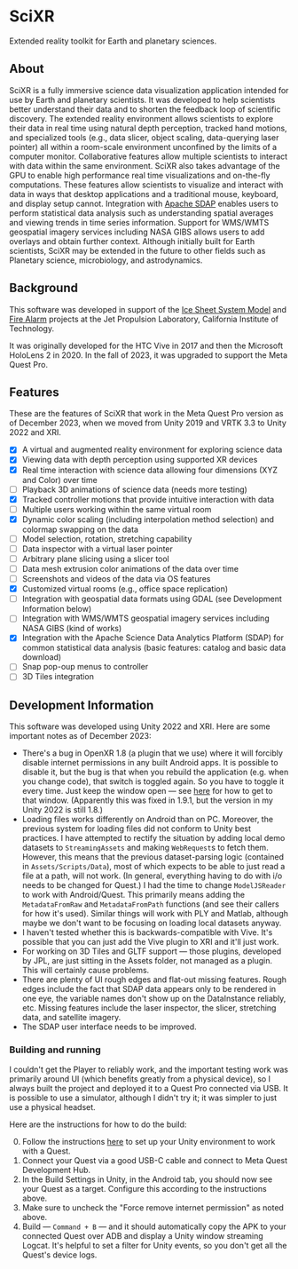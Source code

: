 # SciXR
Extended reality toolkit for Earth and planetary sciences.

## About
SciXR is a fully immersive science data visualization application intended for use by Earth and planetary scientists. It was developed to help scientists better understand their data and to shorten the feedback loop of scientific discovery. The extended reality environment allows scientists to explore their data in real time using natural depth perception, tracked hand motions, and specialized tools (e.g., data slicer, object scaling, data-querying laser pointer) all within a room-scale environment unconfined by the limits of a computer monitor. Collaborative features allow multiple scientists to interact with data within the same environment. SciXR also takes advantage of the GPU to enable high performance real time visualizations and on-the-fly computations. These features allow scientists to visualize and interact with data in ways that desktop applications and a traditional mouse, keyboard, and display setup cannot. Integration with [Apache SDAP](https://sdap.apache.org/) enables users to perform statistical data analysis such as understanding spatial averages and viewing trends in time series information. Support for WMS/WMTS geospatial imagery services including NASA GIBS allows users to add overlays and obtain further context. Although initially built for Earth scientists, SciXR may be extended in the future to other fields such as Planetary science, microbiology, and astrodynamics.

## Background
This software was developed in support of the [Ice Sheet System Model](https://issm.jpl.nasa.gov/) and [Fire Alarm](https://ideas-digitaltwin.jpl.nasa.gov/aqacf/) projects at the Jet Propulsion Laboratory, California Institute of Technology.

It was originally developed for the HTC Vive in 2017 and then the Microsoft HoloLens 2 in 2020. In the fall of 2023, it was upgraded to support the Meta Quest Pro.

## Features
These are the features of SciXR that work in the Meta Quest Pro version as of December 2023, when we moved from Unity 2019 and VRTK 3.3 to Unity 2022 and XRI.

- [x] A virtual and augmented reality environment for exploring science data
- [x] Viewing data with depth perception using supported XR devices
- [x] Real time interaction with science data allowing four dimensions (XYZ and Color) over time
- [ ] Playback 3D animations of science data (needs more testing)
- [x] Tracked controller motions that provide intuitive interaction with data
- [ ] Multiple users working within the same virtual room
- [x] Dynamic color scaling (including interpolation method selection) and colormap swapping on the data
- [ ] Model selection, rotation, stretching capability
- [ ] Data inspector with a virtual laser pointer
- [ ] Arbitrary plane slicing using a slicer tool
- [ ] Data mesh extrusion color animations of the data over time
- [ ] Screenshots and videos of the data via OS features
- [x] Customized virtual rooms (e.g., office space replication)
- [ ] Integration with geospatial data formats using GDAL (see Development Information below)
- [ ] Integration with WMS/WMTS geospatial imagery services including NASA GIBS (kind of works)
- [x] Integration with the Apache Science Data Analytics Platform (SDAP) for common statistical data analysis (basic features: catalog and basic data download)
- [ ] Snap pop-oup menus to controller
- [ ] 3D Tiles integration

## Development Information
This software was developed using Unity 2022 and XRI. Here are some important notes as of December 2023:

- There's a bug in OpenXR 1.8 (a plugin that we use) where it will forcibly disable internet permissions in any built Android apps. It is possible to disable it, but the bug is that when you rebuild the application (e.g. when you change code), that switch is toggled again. So you have to toggle it every time. Just keep the window open — see [here](https://forum.unity.com/threads/unity-removes-android-permission-internet-in-the-build-apk-after-build-is-completed.1466654/) for how to get to that window. (Apparently this was fixed in 1.9.1, but the version in my Unity 2022 is still 1.8.)
- Loading files works differently on Android than on PC. Moreover, the previous system for loading files did not conform to Unity best practices. I have attempted to rectify the situation by adding local demo datasets to `StreamingAssets` and making `WebRequest`s to fetch them. However, this means that the previous dataset-parsing logic (contained in `Assets/Scripts/Data`), most of which expects to be able to just read a file at a path, will not work. (In general, everything having to do with i/o needs to be changed for Quest.) I had the time to change `ModelJSReader` to work with Android/Quest. This primarily means adding the `MetadataFromRaw` and `MetadataFromPath` functions (and see their callers for how it's used). Similar things will work with PLY and Matlab, although maybe we don't want to be focusing on loading local datasets anyway.
- I haven't tested whether this is backwards-compatible with Vive. It's possible that you can just add the Vive plugin to XRI and it'll just work.
- For working on 3D Tiles and GLTF support — those plugins, developed by JPL, are just sitting in the Assets folder, not managed as a plugin. This will certainly cause problems.
- There are plenty of UI rough edges and flat-out missing features. Rough edges include the fact that SDAP data appears only to be rendered in one eye, the variable names don't show up on the DataInstance reliably, etc. Missing features include the laser inspector, the slicer, stretching data, and satellite imagery.
- The SDAP user interface needs to be improved.

### Building and running
I couldn't get the Player to reliably work, and the important testing work was primarily around UI (which benefits greatly from a physical device), so I always built the project and deployed it to a Quest Pro connected via USB. It is possible to use a simulator, although I didn't try it; it was simpler to just use a physical headset. 

Here are the instructions for how to do the build:

0. Follow the instructions [here](https://developer.oculus.com/documentation/unity/unity-gs-overview/) to set up your Unity environment to work with a Quest.
1. Connect your Quest via a good USB-C cable and connect to Meta Quest Development Hub.
2. In the Build Settings in Unity, in the Android tab, you should now see your Quest as a target. Configure this according to the instructions above.
3. Make sure to uncheck the "Force remove internet permission" as noted above.
4. Build — `Command + B` — and it should automatically copy the APK to your connected Quest over ADB and display a Unity window streaming Logcat. It's helpful to set a filter for Unity events, so you don't get all the Quest's device logs.
